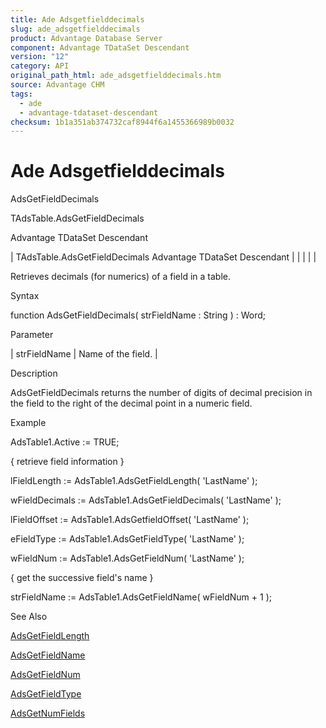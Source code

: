 ```yaml
---
title: Ade Adsgetfielddecimals
slug: ade_adsgetfielddecimals
product: Advantage Database Server
component: Advantage TDataSet Descendant
version: "12"
category: API
original_path_html: ade_adsgetfielddecimals.htm
source: Advantage CHM
tags:
  - ade
  - advantage-tdataset-descendant
checksum: 1b1a351ab374732caf8944f6a1455366989b0032
---
```


# Ade Adsgetfielddecimals

AdsGetFieldDecimals

TAdsTable.AdsGetFieldDecimals

Advantage TDataSet Descendant

| TAdsTable.AdsGetFieldDecimals  Advantage TDataSet Descendant |  |  |  |  |

Retrieves decimals (for numerics) of a field in a table.

Syntax

function AdsGetFieldDecimals( strFieldName : String ) : Word;

Parameter

| strFieldName | Name of the field. |

Description

AdsGetFieldDecimals returns the number of digits of decimal precision in the field to the right of the decimal point in a numeric field.

Example

AdsTable1.Active := TRUE;

{ retrieve field information }

lFieldLength := AdsTable1.AdsGetFieldLength( 'LastName' );

wFieldDecimals := AdsTable1.AdsGetFieldDecimals( 'LastName' );

lFieldOffset := AdsTable1.AdsGetfieldOffset( 'LastName' );

eFieldType := AdsTable1.AdsGetFieldType( 'LastName' );

wFieldNum := AdsTable1.AdsGetFieldNum( 'LastName' );

{ get the successive field's name }

strFieldName := AdsTable1.AdsGetFieldName( wFieldNum + 1 );

See Also

[AdsGetFieldLength](ade_adsgetfieldlength.md)

[AdsGetFieldName](ade_adsgetfieldname.md)

[AdsGetFieldNum](ade_adsgetfieldnum.md)

[AdsGetFieldType](ade_adsgetfieldtype.md)

[AdsGetNumFields](ade_adsgetnumfields.md)
